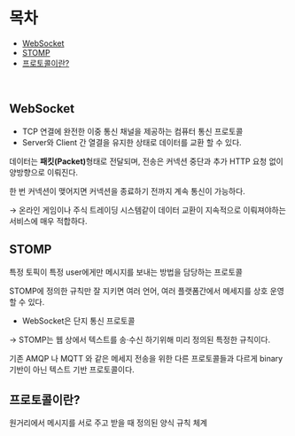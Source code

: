 # 목차
* [WebSocket](https://github.com/elilly00/TIL/blob/main/Computer%20Science/WebSocket.md#websocket)
* [STOMP](https://github.com/elilly00/TIL/blob/main/Computer%20Science/WebSocket.md#stomp)
* [프로토콜이란?](https://github.com/elilly00/TIL/blob/main/Computer%20Science/WebSocket.md#%ED%94%84%EB%A1%9C%ED%86%A0%EC%BD%9C%EC%9D%B4%EB%9E%80)

<br/>

## WebSocket
* TCP 연결에 완전한 이중 통신 채널을 제공하는 컴퓨터 통신 프로토콜
* Server와 Client 간 열결을 유지한 상태로 데이터를 교환 할 수 있다.

데이터는 <b>패킷(Packet)</b>형태로 전달되며, 전송은 커넥션 중단과 추가 HTTP 요청 없이 양방향으로 이뤄진다. <br/>

한 번 커넥션이 맺어지면 커넥션을 종료하기 전까지 계속 통신이 가능하다. <br/>

→ 온라인 게임이나 주식 트레이딩 시스템같이 데이터 교환이 지속적으로 이뤄져야하는 서비스에 매우 적합하다.

## STOMP
특정 토픽이 특정 user에게만 메시지를 보내는 방법을 담당하는 프로토콜 <br/>

STOMP에 정의한 규칙만 잘 지키면 여러 언어, 여러 플랫폼간에서 메세지를 상호 운영할 수 있다.
* WebSocket은 단지 통신 프로토콜

→ STOMP는 웹 상에서 텍스트를 송·수신 하기위해 미리 정의된 특정한 규칙이다.

기존 AMQP 나 MQTT 와 같은 메세지 전송을 위한 다른 프로토콜들과 다르게 binary 기반이 아닌 텍스트 기반 프로토콜이다.

## 프로토콜이란?
원거리에서 메시지를 서로 주고 받을 때 정의된 양식 규칙 체계